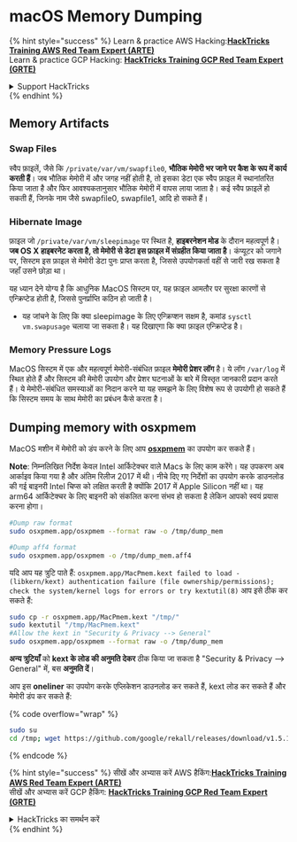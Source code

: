 # macOS Memory Dumping

{% hint style="success" %}
Learn & practice AWS Hacking:<img src="/.gitbook/assets/arte.png" alt="" data-size="line">[**HackTricks Training AWS Red Team Expert (ARTE)**](https://training.hacktricks.xyz/courses/arte)<img src="/.gitbook/assets/arte.png" alt="" data-size="line">\
Learn & practice GCP Hacking: <img src="/.gitbook/assets/grte.png" alt="" data-size="line">[**HackTricks Training GCP Red Team Expert (GRTE)**<img src="/.gitbook/assets/grte.png" alt="" data-size="line">](https://training.hacktricks.xyz/courses/grte)

<details>

<summary>Support HackTricks</summary>

* Check the [**subscription plans**](https://github.com/sponsors/carlospolop)!
* **Join the** 💬 [**Discord group**](https://discord.gg/hRep4RUj7f) or the [**telegram group**](https://t.me/peass) or **follow** us on **Twitter** 🐦 [**@hacktricks\_live**](https://twitter.com/hacktricks\_live)**.**
* **Share hacking tricks by submitting PRs to the** [**HackTricks**](https://github.com/carlospolop/hacktricks) and [**HackTricks Cloud**](https://github.com/carlospolop/hacktricks-cloud) github repos.

</details>
{% endhint %}


## Memory Artifacts

### Swap Files

स्वैप फ़ाइलें, जैसे कि `/private/var/vm/swapfile0`, **भौतिक मेमोरी भर जाने पर कैश के रूप में कार्य करती हैं**। जब भौतिक मेमोरी में और जगह नहीं होती है, तो इसका डेटा एक स्वैप फ़ाइल में स्थानांतरित किया जाता है और फिर आवश्यकतानुसार भौतिक मेमोरी में वापस लाया जाता है। कई स्वैप फ़ाइलें हो सकती हैं, जिनके नाम जैसे swapfile0, swapfile1, आदि हो सकते हैं।

### Hibernate Image

फ़ाइल जो `/private/var/vm/sleepimage` पर स्थित है, **हाइबरनेशन मोड** के दौरान महत्वपूर्ण है। **जब OS X हाइबरनेट करता है, तो मेमोरी से डेटा इस फ़ाइल में संग्रहीत किया जाता है**। कंप्यूटर को जगाने पर, सिस्टम इस फ़ाइल से मेमोरी डेटा पुनः प्राप्त करता है, जिससे उपयोगकर्ता वहीं से जारी रख सकता है जहाँ उसने छोड़ा था।

यह ध्यान देने योग्य है कि आधुनिक MacOS सिस्टम पर, यह फ़ाइल आमतौर पर सुरक्षा कारणों से एन्क्रिप्टेड होती है, जिससे पुनर्प्राप्ति कठिन हो जाती है।

* यह जांचने के लिए कि क्या sleepimage के लिए एन्क्रिप्शन सक्षम है, कमांड `sysctl vm.swapusage` चलाया जा सकता है। यह दिखाएगा कि क्या फ़ाइल एन्क्रिप्टेड है।

### Memory Pressure Logs

MacOS सिस्टम में एक और महत्वपूर्ण मेमोरी-संबंधित फ़ाइल **मेमोरी प्रेशर लॉग** है। ये लॉग `/var/log` में स्थित होते हैं और सिस्टम की मेमोरी उपयोग और प्रेशर घटनाओं के बारे में विस्तृत जानकारी प्रदान करते हैं। ये मेमोरी-संबंधित समस्याओं का निदान करने या यह समझने के लिए विशेष रूप से उपयोगी हो सकते हैं कि सिस्टम समय के साथ मेमोरी का प्रबंधन कैसे करता है।

## Dumping memory with osxpmem

MacOS मशीन में मेमोरी को डंप करने के लिए आप [**osxpmem**](https://github.com/google/rekall/releases/download/v1.5.1/osxpmem-2.1.post4.zip) का उपयोग कर सकते हैं।

**Note**: निम्नलिखित निर्देश केवल Intel आर्किटेक्चर वाले Macs के लिए काम करेंगे। यह उपकरण अब आर्काइव किया गया है और अंतिम रिलीज 2017 में थी। नीचे दिए गए निर्देशों का उपयोग करके डाउनलोड की गई बाइनरी Intel चिप्स को लक्षित करती है क्योंकि 2017 में Apple Silicon नहीं था। यह arm64 आर्किटेक्चर के लिए बाइनरी को संकलित करना संभव हो सकता है लेकिन आपको स्वयं प्रयास करना होगा।
```bash
#Dump raw format
sudo osxpmem.app/osxpmem --format raw -o /tmp/dump_mem

#Dump aff4 format
sudo osxpmem.app/osxpmem -o /tmp/dump_mem.aff4
```
यदि आप यह त्रुटि पाते हैं: `osxpmem.app/MacPmem.kext failed to load - (libkern/kext) authentication failure (file ownership/permissions); check the system/kernel logs for errors or try kextutil(8)` आप इसे ठीक कर सकते हैं:
```bash
sudo cp -r osxpmem.app/MacPmem.kext "/tmp/"
sudo kextutil "/tmp/MacPmem.kext"
#Allow the kext in "Security & Privacy --> General"
sudo osxpmem.app/osxpmem --format raw -o /tmp/dump_mem
```
**अन्य त्रुटियाँ** को **kext के लोड की अनुमति देकर** ठीक किया जा सकता है "Security & Privacy --> General" में, बस **अनुमति दें**।

आप इस **oneliner** का उपयोग करके एप्लिकेशन डाउनलोड कर सकते हैं, kext लोड कर सकते हैं और मेमोरी डंप कर सकते हैं:

{% code overflow="wrap" %}
```bash
sudo su
cd /tmp; wget https://github.com/google/rekall/releases/download/v1.5.1/osxpmem-2.1.post4.zip; unzip osxpmem-2.1.post4.zip; chown -R root:wheel osxpmem.app/MacPmem.kext; kextload osxpmem.app/MacPmem.kext; osxpmem.app/osxpmem --format raw -o /tmp/dump_mem
```
{% endcode %}


{% hint style="success" %}
सीखें और अभ्यास करें AWS हैकिंग:<img src="/.gitbook/assets/arte.png" alt="" data-size="line">[**HackTricks Training AWS Red Team Expert (ARTE)**](https://training.hacktricks.xyz/courses/arte)<img src="/.gitbook/assets/arte.png" alt="" data-size="line">\
सीखें और अभ्यास करें GCP हैकिंग: <img src="/.gitbook/assets/grte.png" alt="" data-size="line">[**HackTricks Training GCP Red Team Expert (GRTE)**<img src="/.gitbook/assets/grte.png" alt="" data-size="line">](https://training.hacktricks.xyz/courses/grte)

<details>

<summary>HackTricks का समर्थन करें</summary>

* [**सदस्यता योजनाएँ**](https://github.com/sponsors/carlospolop) देखें!
* **शामिल हों** 💬 [**Discord समूह**](https://discord.gg/hRep4RUj7f) या [**telegram समूह**](https://t.me/peass) या **हमें** **Twitter** 🐦 [**@hacktricks\_live**](https://twitter.com/hacktricks\_live)** पर **फॉलो करें**.**
* **हैकिंग ट्रिक्स साझा करें PRs को** [**HackTricks**](https://github.com/carlospolop/hacktricks) और [**HackTricks Cloud**](https://github.com/carlospolop/hacktricks-cloud) github रिपोजिटरी में सबमिट करके.

</details>
{% endhint %}
